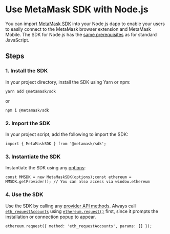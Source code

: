 

# Use MetaMask SDK with Node.js

You can import [MetaMask SDK](/wallet/concepts/sdk/) into your Node.js dapp to enable your users to easily connect to the MetaMask browser extension and MetaMask Mobile. The SDK for Node.js has the [same prerequisites](/wallet/#prerequisites) as for standard JavaScript.

## Steps[​](#steps "Direct link to Steps")

### 1. Install the SDK[​](#1-install-the-sdk "Direct link to 1. Install the SDK")

In your project directory, install the SDK using Yarn or npm:

```
yarn add @metamask/sdk
```

or

```
npm i @metamask/sdk
```

### 2. Import the SDK[​](#2-import-the-sdk "Direct link to 2. Import the SDK")

In your project script, add the following to import the SDK:

```
import { MetaMaskSDK } from '@metamask/sdk';
```

### 3. Instantiate the SDK[​](#3-instantiate-the-sdk "Direct link to 3. Instantiate the SDK")

Instantiate the SDK using any [options](/wallet/reference/sdk-js-options/):

```
const MMSDK = new MetaMaskSDK(options);const ethereum = MMSDK.getProvider(); // You can also access via window.ethereum
```

### 4. Use the SDK[​](#4-use-the-sdk "Direct link to 4. Use the SDK")

Use the SDK by calling any [provider API methods](/wallet/reference/provider-api/). Always call [`eth_requestAccounts`](/wallet/reference/rpc-api/#eth_requestaccounts) using [`ethereum.request()`](/wallet/reference/provider-api/#ethereumrequestargs) first, since it prompts the installation or connection popup to appear.

```
ethereum.request({ method: 'eth_requestAccounts', params: [] });
```


